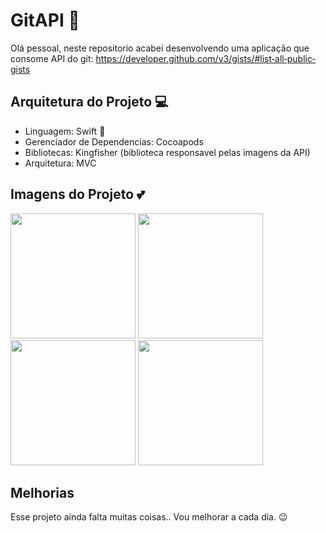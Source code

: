 # GitAPI 👾

Olá pessoal, neste repositorio acabei desenvolvendo uma aplicação que consome API do git: https://developer.github.com/v3/gists/#list‐all‐public‐gists

## Arquitetura do Projeto 💻
* Linguagem: Swift 🥰
* Gerenciador de Dependencias: Cocoapods 
* Bibliotecas: Kingfisher (biblioteca responsavel pelas imagens da API)
* Arquitetura: MVC

## Imagens do Projeto 💕

<p float="left">
  <img src="https://user-images.githubusercontent.com/43152275/99920483-8afdb780-2d02-11eb-9183-81dfcc0a799f.png" width="200" />
  <img src="https://user-images.githubusercontent.com/43152275/99920548-17a87580-2d03-11eb-806b-c76114e47660.png" width="200" /> 
  <img src="https://user-images.githubusercontent.com/43152275/99921066-98b53c00-2d06-11eb-8d6b-31813ab14da3.png" width="200" />
  <img src="https://user-images.githubusercontent.com/43152275/99921068-99e66900-2d06-11eb-82a8-4c64f47d9a0d.png" width="200" />
</p>

## Melhorias
Esse projeto ainda falta muitas coisas.. Vou melhorar a cada dia. 😉




